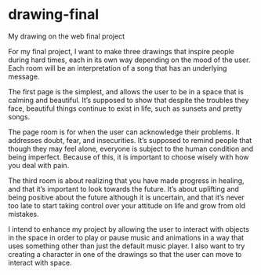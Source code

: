 # drawing-final
My drawing on the web final project

For my final project, I want to make three drawings that inspire people during hard times, each in its own way depending on the mood of the user. Each room will be an interpretation of a song that has an underlying message.

The first page is the simplest, and allows the user to be in a space that is calming and beautiful. It’s supposed to show that despite the troubles they face, beautiful things continue to exist in life, such as sunsets and pretty songs.

The page room is for when the user can acknowledge their problems. It addresses doubt, fear, and insecurities. It’s supposed to remind people that though they may feel alone, everyone is subject to the human condition and being imperfect. Because of this, it is important to choose wisely with how you deal with pain.

The third room is about realizing that you have made progress in healing, and that it’s important to look towards the future. It’s about uplifting and being positive about the future although it is uncertain, and that it’s never too late to start taking control over your attitude on life and grow from old mistakes.

I intend to enhance my project by allowing the user to interact with objects in the space in order to play or pause music and animations in a way that uses something other than just the default music player. I also want to try creating a character in one of the drawings so that the user can move to interact with space.


